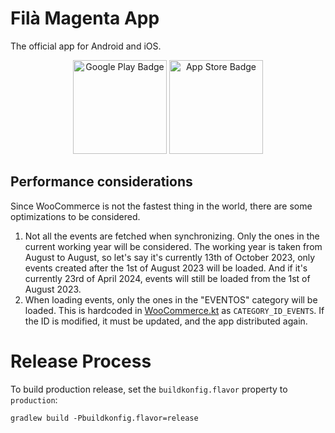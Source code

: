 # Filà Magenta App
The official app for Android and iOS.

<div style="text-align: center; width: 100%">
<img src="https://raw.githubusercontent.com/Volorf/Badges/master/Google%20Play/Google%20Play%20Badge.png" alt="Google Play Badge" style="width: 150px" />
<img src="https://raw.githubusercontent.com/Volorf/Badges/master/App%20Store/App%20Store%20Badge.png" alt="App Store Badge" style="width: 150px" />
</div>

## Performance considerations
Since WooCommerce is not the fastest thing in the world, there are some optimizations to be considered.
1. Not all the events are fetched when synchronizing.
   Only the ones in the current working year will be considered.
   The working year is taken from August to August, so let's say it's currently 13th of October 2023, only events
   created after the 1st of August 2023 will be loaded.
   And if it's currently 23rd of April 2024, events will still be loaded from the 1st of August 2023.
2. When loading events, only the ones in the "EVENTOS" category will be loaded.
   This is hardcoded in [WooCommerce.kt](/shared/src/commonMain/kotlin/com/arnyminerz/filamagenta/network/woo/WooCommerce.kt)
   as `CATEGORY_ID_EVENTS`.
   If the ID is modified, it must be updated, and the app distributed again.

# Release Process
To build production release, set the `buildkonfig.flavor` property to `production`:
```shell
gradlew build -Pbuildkonfig.flavor=release
```
